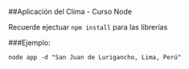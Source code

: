 ##Aplicación del Clima - Curso Node

Recuerde ejectuar ```npm install``` para las librerías

###Ejemplo:
```
node app -d "San Juan de Lurigancho, Lima, Perú"
```